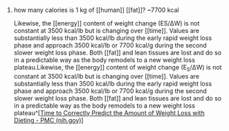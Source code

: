 1. how many calories is 1 kg of [[human]] [[fat]]? ~7700 kcal
   
   Likewise, the [[energy]] content of weight change (ES/ΔW) is not constant at 3500 kcal/lb but is changing over [[time]]. Values are substantially less than 3500 kcal/lb during the early rapid weight loss phase and approach 3500 kcal/lb or 7700 kcal/g during the second slower weight loss phase. Both [[fat]] and lean tissues are lost and do so in a predictable way as the body remodels to a new weight loss plateau.Likewise, the [[energy]] content of weight change (E<sub>S</sub>/ΔW) is not constant at 3500 kcal/lb but is changing over [[time]]. Values are substantially less than 3500 kcal/lb during the early rapid weight loss phase and approach 3500 kcal/lb or 7700 kcal/g during the second slower weight loss phase. Both [[fat]] and lean tissues are lost and do so in a predictable way as the body remodels to a new weight loss plateau^[[Time to Correctly Predict the Amount of Weight Loss with Dieting - PMC (nih.gov)](https://www.ncbi.nlm.nih.gov/pmc/articles/PMC4035446/)]